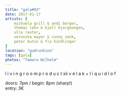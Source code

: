 ```yaml
---
title: "gala#93"
date: 2017-01-17
artists: [
    michaela grill & andi berger,
    thomas lehn & kjell bjorgeengen,
    ulla rauter,
    veronika mayer & conny zenk,
    peter kutin & flo kindlinger
]
location: "gudrunkino"
tags: [gala]
photos: "Tamara Wilhelm"
---
```

l i v i n g r o o m p r o d u c t xii
v e l a k + l i q u i d l o f 

doors: 7pm / begin: 8pm (sharp!)  
entry: 3€
